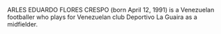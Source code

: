 ARLES EDUARDO FLORES CRESPO (born April 12, 1991) is a Venezuelan footballer who plays for Venezuelan club Deportivo La Guaira as a midfielder.
